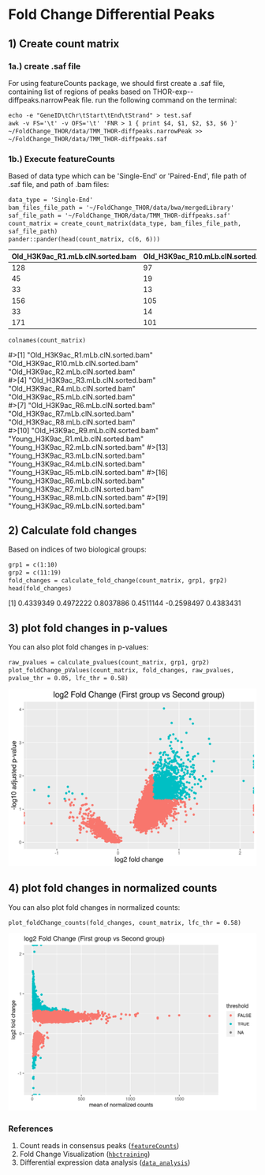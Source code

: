 # Fold Change Differential Peaks

## 1) Create count matrix
### 1a.) create .saf file
For using featureCounts package, we should first create a .saf file, containing list of regions of peaks based on THOR-exp-<date>-diffpeaks.narrowPeak file.
run the following command on the terminal:

```{bash}
echo -e "GeneID\tChr\tStart\tEnd\tStrand" > test.saf
awk -v FS='\t' -v OFS='\t' 'FNR > 1 { print $4, $1, $2, $3, $6 }' ~/FoldChange_THOR/data/TMM_THOR-diffpeaks.narrowPeak >> ~/FoldChange_THOR/data/TMM_THOR-diffpeaks.saf
```

### 1b.) Execute featureCounts
Based of data type which can be 'Single-End' or 'Paired-End', file path of .saf file, and path of .bam files:

```{r}
data_type = 'Single-End'
bam_files_file_path = '~/FoldChange_THOR/data/bwa/mergedLibrary'
saf_file_path = '~/FoldChange_THOR/data/TMM_THOR-diffpeaks.saf'
count_matrix = create_count_matrix(data_type, bam_files_file_path, saf_file_path)
pander::pander(head(count_matrix, c(6, 6)))
```
|  Old_H3K9ac_R1.mLb.clN.sorted.bam | Old_H3K9ac_R10.mLb.clN.sorted.bam |Old_H3K9ac_R2.mLb.clN.sorted.bam | Old_H3K9ac_R3.mLb.clN.sorted.bam |Old_H3K9ac_R4.mLb.clN.sorted.bam| Old_H3K9ac_R5.mLb.clN.sorted.bam|
| --- | --- |--- | --- | --- | --- | 
| 128 | 97 |134|39|142|142|
| 45 | 19 |34|22|64|64|
| 33 | 13 |24|14|35|35|
| 156| 105|144|74|137|137|
| 33| 14|17|7|26|26|
| 171| 101|162|68|246|246|
  
```{r}
colnames(count_matrix)
```
#>[1] "Old_H3K9ac_R1.mLb.clN.sorted.bam"   "Old_H3K9ac_R10.mLb.clN.sorted.bam"  "Old_H3K9ac_R2.mLb.clN.sorted.bam"  
#>[4] "Old_H3K9ac_R3.mLb.clN.sorted.bam"   "Old_H3K9ac_R4.mLb.clN.sorted.bam"   "Old_H3K9ac_R5.mLb.clN.sorted.bam"  
#>[7] "Old_H3K9ac_R6.mLb.clN.sorted.bam"   "Old_H3K9ac_R7.mLb.clN.sorted.bam"   "Old_H3K9ac_R8.mLb.clN.sorted.bam"  
#>[10] "Old_H3K9ac_R9.mLb.clN.sorted.bam"   "Young_H3K9ac_R1.mLb.clN.sorted.bam" "Young_H3K9ac_R2.mLb.clN.sorted.bam"
#>[13] "Young_H3K9ac_R3.mLb.clN.sorted.bam" "Young_H3K9ac_R4.mLb.clN.sorted.bam" "Young_H3K9ac_R5.mLb.clN.sorted.bam"
#>[16] "Young_H3K9ac_R6.mLb.clN.sorted.bam" "Young_H3K9ac_R7.mLb.clN.sorted.bam" "Young_H3K9ac_R8.mLb.clN.sorted.bam"
#>[19] "Young_H3K9ac_R9.mLb.clN.sorted.bam"

## 2) Calculate fold changes
Based on indices of two biological groups:

```{r}
grp1 = c(1:10)
grp2 = c(11:19)
fold_changes = calculate_fold_change(count_matrix, grp1, grp2)
head(fold_changes)
```

[1]  0.4339349  0.4972222  0.8037886  0.4511144 -0.2598497  0.4383431
  
## 3) plot fold changes in p-values

You can also plot fold changes in p-values:

```{r}
raw_pvalues = calculate_pvalues(count_matrix, grp1, grp2)
plot_foldChange_pValues(count_matrix, fold_changes, raw_pvalues, pvalue_thr = 0.05, lfc_thr = 0.58)
```

![alt foldChange_pValues](https://github.com/minashaigan/FoldChange_THOR/blob/main/Figures/foldChange_pValues.png)
  
## 4) plot fold changes in normalized counts

You can also plot fold changes in normalized counts:

```{r}
plot_foldChange_counts(fold_changes, count_matrix, lfc_thr = 0.58)
```

![alt foldChange_pValues](https://github.com/minashaigan/FoldChange_THOR/blob/main/Figures/FoldChange_counts.png)

  ### References
  1. Count reads in consensus peaks ([`featureCounts`](http://bioinf.wehi.edu.au/featureCounts/))
  2. Fold Change Visualization ([`hbctraining`](https://hbctraining.github.io/Intro-to-R-with-DGE/lessons/B1_DGE_visualizing_results.html))
  3. Differential expression data analysis ([`data_analysis`](https://www.bioconductor.org/help/course-materials/2015/Uruguay2015/day5-data_analysis.html))
